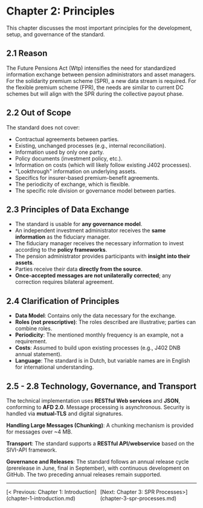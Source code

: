 # Chapter 2: Principles
This chapter discusses the most important principles for the development, setup, and governance of the standard.

## 2.1 Reason
The Future Pensions Act (Wtp) intensifies the need for standardized information exchange between pension administrators and asset managers. For the solidarity premium scheme (SPR), a new data stream is required. For the flexible premium scheme (FPR), the needs are similar to current DC schemes but will align with the SPR during the collective payout phase.

## 2.2 Out of Scope
The standard does not cover:
*   Contractual agreements between parties.
*   Existing, unchanged processes (e.g., internal reconciliation).
*   Information used by only one party.
*   Policy documents (investment policy, etc.).
*   Information on costs (which will likely follow existing J402 processes).
*   "Lookthrough" information on underlying assets.
*   Specifics for insurer-based premium-benefit agreements.
*   The periodicity of exchange, which is flexible.
*   The specific role division or governance model between parties.

## 2.3 Principles of Data Exchange
*   The standard is usable for **any governance model**.
*   An independent investment administrator receives the **same information** as the fiduciary manager.
*   The fiduciary manager receives the necessary information to invest according to the **policy frameworks**.
*   The pension administrator provides participants with **insight into their assets**.
*   Parties receive their data **directly from the source**.
*   **Once-accepted messages are not unilaterally corrected**; any correction requires bilateral agreement.

## 2.4 Clarification of Principles
*   **Data Model**: Contains only the data necessary for the exchange.
*   **Roles (not prescriptive)**: The roles described are illustrative; parties can combine roles.
*   **Periodicity**: The mentioned monthly frequency is an example, not a requirement.
*   **Costs**: Assumed to build upon existing processes (e.g., J402 DNB annual statement).
*   **Language**: The standard is in Dutch, but variable names are in English for international understanding.

## 2.5 - 2.8 Technology, Governance, and Transport
The technical implementation uses **RESTful Web services** and **JSON**, conforming to **AFD 2.0**. Message processing is asynchronous. Security is handled via **mutual-TLS** and digital signatures.

**Handling Large Messages (Chunking)**: A chunking mechanism is provided for messages over ~4 MB.

**Transport**: The standard supports a **RESTful API/webservice** based on the SIVI-API framework.

**Governance and Releases**: The standard follows an annual release cycle (prerelease in June, final in September), with continuous development on GitHub. The two preceding annual releases remain supported.


---
<div style='display: flex; justify-content: space-between;'><div>[< Previous: Chapter 1: Introduction](chapter-1-introduction.md)</div><div>[Next: Chapter 3: SPR Processes>](chapter-3-spr-processes.md)</div></div>